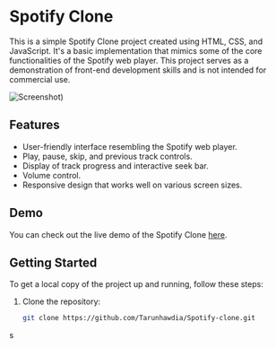 # Spotify Clone

This is a simple Spotify Clone project created using HTML, CSS, and JavaScript. It's a basic implementation that mimics some of the core functionalities of the Spotify web player. This project serves as a demonstration of front-end development skills and is not intended for commercial use.

![Screenshot]([demo.png))

## Features

- User-friendly interface resembling the Spotify web player.
- Play, pause, skip, and previous track controls.
- Display of track progress and interactive seek bar.
- Volume control.
- Responsive design that works well on various screen sizes.

## Demo

You can check out the live demo of the Spotify Clone [here]().

## Getting Started

To get a local copy of the project up and running, follow these steps:

1. Clone the repository:

   ```bash
   git clone https://github.com/Tarunhawdia/Spotify-clone.git
s
